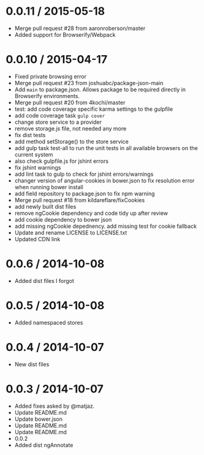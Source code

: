 
0.0.11 / 2015-05-18
===================

  * Merge pull request #28 from aaronroberson/master
  * Added support for Browserify/Webpack

0.0.10 / 2015-04-17
===================

  * Fixed private browsing error
  * Merge pull request #23 from joshuabc/package-json-main
  * Add `main` to package.json. Allows package to be required directly in Browserify environments.
  * Merge pull request #20 from 4kochi/master
  * test: add code coverage specific karma settings to the gulpfile
  * add code coverage task `gulp cover`
  * change store service to a provider
  * remove storage.js file, not needed any more
  * fix dist tests
  * add method setStorage() to the store service
  * add gulp task test-all to run the unit tests in all available browsers on the current system
  * also check gulpfile.js for jshint errors
  * fix jshint warnings
  * add lint task to gulp to check for jshint errors/warnings
  * changer version of angular-cookies in bower.json to fix resolution error when running bower install
  * add field repository to package.json to fix npm warning
  * Merge pull request #18 from kildareflare/fixCookies
  * add newly built dist files
  * remove ngCookie dependency and code tidy up after review
  * add cookie dependency to bower json
  * add missing ngCookie depednency. add missing test for cookie fallback
  * Update and rename LICENSE to LICENSE.txt
  * Updated CDN link

0.0.6 / 2014-10-08
==================

  * Added dist files I forgot

0.0.5 / 2014-10-08
==================

  * Added namespaced stores

0.0.4 / 2014-10-07
==================

  * New dist files

0.0.3 / 2014-10-07
==================

  * Added fixes asked by @matjaz.
  * Update README.md
  * Update bower.json
  * Update README.md
  * Update README.md
  * 0.0.2
  * Added dist ngAnnotate
